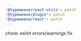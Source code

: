 ```yaml
---
'@typeweave/react-utils': patch
'@typeweave/plugin': patch
'@typeweave/react': patch
---
```


chore: eslint errors/warnings fix
